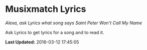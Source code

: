 # Musixmatch Lyrics
*Alexa, ask Lyrics what song says Saint Peter Won't Call My Name*

Ask Lyrics to get lyrics for a song and to read it.

**Last Updated:** 2016-03-12 17:45:05